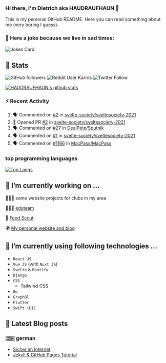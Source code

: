 ### Hi there, I'm Dietrich aka HAUDRAUFHAUN 👋

This is my personal GitHub README. Here you can read something about me (very boring I guess).

### 🤡 Here a joke because we live in sad times:
![Jokes Card](https://readme-jokes.vercel.app/api)

## :rocket: Stats

 ![GitHub followers](https://img.shields.io/github/followers/HAUDRAUFHAUN?label=GitHub-Followers&logo=GitHub&style=for-the-badge) ![Reddit User Karma](https://img.shields.io/reddit/user-karma/combined/haudraufhaun?logo=reddit&style=for-the-badge) ![Twitter Follow](https://img.shields.io/twitter/follow/haudraufhaun1?color=%231da1f2&logo=twitter&logoColor=%231da1f2&style=for-the-badge)
  
[![HAUDRAUFHAUN's github stats](https://github-readme-stats.vercel.app/api?username=HAUDRAUFHAUN&show_icons=true&theme=dracula&hide_border=true)](https://github.com/anuraghazra/github-readme-stats)

### ⚡ Recent Activity

<!--START_SECTION:activity-->
1. 🗣 Commented on [#2](https://github.com/svelte-society/sveltesociety-2021/issues/2) in [svelte-society/sveltesociety-2021](https://github.com/svelte-society/sveltesociety-2021)
2. 💪 Opened PR [#2](https://github.com/svelte-society/sveltesociety-2021/pull/2) in [svelte-society/sveltesociety-2021](https://github.com/svelte-society/sveltesociety-2021)
3. 🗣 Commented on [#27](https://github.com/DealPete/Sputnik/issues/27) in [DealPete/Sputnik](https://github.com/DealPete/Sputnik)
4. 🗣 Commented on [#1](https://github.com/svelte-society/sveltesociety-2021/issues/1) in [svelte-society/sveltesociety-2021](https://github.com/svelte-society/sveltesociety-2021)
5. 🗣 Commented on [#1166](https://github.com/MacPass/MacPass/issues/1166) in [MacPass/MacPass](https://github.com/MacPass/MacPass)
<!--END_SECTION:activity-->

### top programming languages
[![Top Langs](https://github-readme-stats.vercel.app/api/top-langs/?username=HAUDRAUFHAUN&theme=dracula&hide_border=true)](https://github.com/anuraghazra/github-readme-stats)

## 🔭 I’m currently working on ...

👨🏻‍💼 some website projects for clubs in my area

👨🏻‍🏫 <a href="https://github.com/HAUDRAUFHAUN/eduteam">eduteam</a>

📰 [Feed Scout](https://github.com/HAUDRAUFHAUN/feed-scout)

🌍 <a href="https://haudraufhauns.vercel.app/">My personal website and blog</a>


## 🌱 I’m currently using following technologies ...

- `React JS` 
- `Vue JS` (with `Nuxt JS`)
- `Svelte` & `Routify`
- `Django`
- `CSS`
  - Tailwind CSS
- `Go`
- `GraphQl`
- `Flutter`
- `Swift (UI)`

## 📕 Latest Blog posts 

### 🇩🇪 german

<!-- BLOG-POST-LIST:START -->
- [Sicher im Internet](https://haudraufhauns.vercel.app/blog/sicher-im-internet)
- [Jekyll &amp; GitHub Pages Tutorial](https://haudraufhauns.vercel.app/blog/jekyll-tutorial/)
